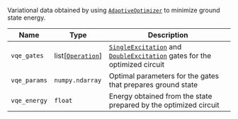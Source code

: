 Variational data obtained by using [`AdaptiveOptimizer`](https://docs.pennylane.ai/en/stable/code/api/pennylane.AdaptiveOptimizer.html#pennylane.AdaptiveOptimizer) to minimize ground state energy.


| Name            | Type              | Description                                                    |
|-----------------|-------------------|----------------------------------------------------------------|
| `vqe_gates`     | list[[`Operation`](https://docs.pennylane.ai/en/stable/code/api/pennylane.operation.Operation.html#pennylane.operation.Operation)] | [`SingleExcitation`](https://docs.pennylane.ai/en/stable/code/api/pennylane.SingleExcitation.html#pennylane.SingleExcitation) and [`DoubleExcitation`](https://docs.pennylane.ai/en/stable/code/api/pennylane.DoubleExcitation.html#pennylane.DoubleExcitation) gates for the optimized circuit                   |
| `vqe_params`     | `numpy.ndarray` | Optimal parameters for the gates that prepares ground state                   |
| `vqe_energy`     | `float` | Energy obtained from the state prepared by the optimized circuit                   |
